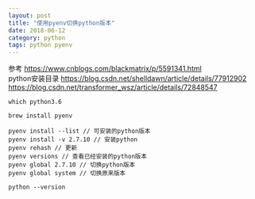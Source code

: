 ```yaml
---
layout: post
title: "使用pyenv切换python版本"
date: 2018-06-12
category: python
tags: python pyenv
---
```


参考 https://www.cnblogs.com/blackmatrix/p/5591341.html  
python安装目录 https://blog.csdn.net/shelldawn/article/details/77912902  
https://blog.csdn.net/transformer_wsz/article/details/72848547  

	which python3.6

	brew install pyenv

	pyenv install --list // 可安装的python版本
	pyenv install -v 2.7.10 // 安装python
	pyenv rehash // 更新
	pyenv versions // 查看已经安装的python版本
	pyenv global 2.7.10 // 切换python版本
	pyenv global system // 切换原来版本

	python --version
